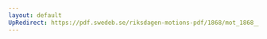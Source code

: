 ```yaml
---
layout: default
UpRedirect: https://pdf.swedeb.se/riksdagen-motions-pdf/1868/mot_1868__ak__00059.pdf
---
```

